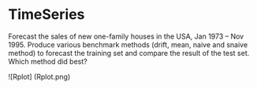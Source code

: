 # TimeSeries


Forecast the sales of new one-family houses in the USA, Jan 1973 – Nov 1995.
Produce various benchmark methods (drift, mean, naive and snaive method) to forecast the training set and compare the result of the test set. Which method did best?

![Rplot] (Rplot.png)
